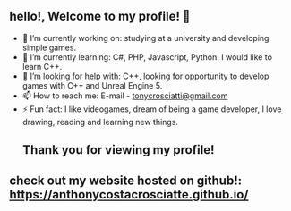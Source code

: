 ## hello!, Welcome to my profile! 👋
- 🔭 I’m currently working on: studying at a university and developing simple games.
- 🌱 I’m currently learning: C#, PHP, Javascript, Python. I would like to learn C++.
- 🤔 I’m looking for help with: C++, looking for opportunity to develop games with C++ and Unreal Engine 5.
- 📫 How to reach me: E-mail - tonycrosciatti@gmail.com
- ⚡ Fun fact: I like videogames, dream of being a game developer, I love drawing, reading and learning new things.
  ## Thank you for viewing my profile!
##  check out my website hosted on github!: https://anthonycostacrosciatte.github.io/

